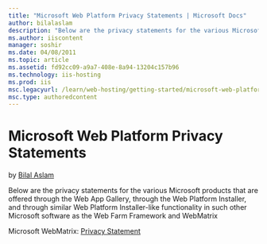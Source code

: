 ```yaml
---
title: "Microsoft Web Platform Privacy Statements | Microsoft Docs"
author: bilalaslam
description: "Below are the privacy statements for the various Microsoft products that are offered through the Web App Gallery, through the Web Platform Installer, and thr..."
ms.author: iiscontent
manager: soshir
ms.date: 04/08/2011
ms.topic: article
ms.assetid: fd92cc09-a9a7-408e-8a94-13204c157b96
ms.technology: iis-hosting
ms.prod: iis
msc.legacyurl: /learn/web-hosting/getting-started/microsoft-web-platform-privacy-statements
msc.type: authoredcontent
---
```

Microsoft Web Platform Privacy Statements
====================
by [Bilal Aslam](https://github.com/bilalaslam)

Below are the privacy statements for the various Microsoft products that are offered through the Web App Gallery, through the Web Platform Installer, and through similar Web Platform Installer-like functionality in such other Microsoft software as the Web Farm Framework and WebMatrix

Microsoft WebMatrix: [Privacy Statement](https://www.microsoft.com/web/webpi/eula/webmatrix_2_privacystatement.htm)
